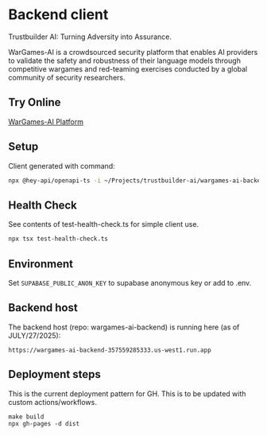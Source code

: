 # Backend client

Trustbuilder AI: Turning Adversity into Assurance.

WarGames-AI is a crowdsourced security platform that enables AI providers to validate the safety and robustness of their language models through competitive wargames and red-teaming exercises conducted by a global community of security researchers.

## Try Online

[WarGames-AI Platform](https://trustbuilder-ai.github.io/trustbuilder-ai-platform/)

## Setup

Client generated with command:

```sh
npx @hey-api/openapi-ts -i ~/Projects/trustbuilder-ai/wargames-ai-backend/openapi.json -o src/backend_client
```

## Health Check

See contents of test-health-check.ts for simple client use.

```sh
npx tsx test-health-check.ts
```

## Environment

Set `SUPABASE_PUBLIC_ANON_KEY` to supabase anonymous key or add to .env.

## Backend host

The backend host (repo: wargames-ai-backend) is running here (as of JULY/27/2025):

`https://wargames-ai-backend-357559285333.us-west1.run.app`

## Deployment steps

This is the current deployment pattern for GH. This is to be updated with custom actions/workflows.

```
make build
npx gh-pages -d dist
```
